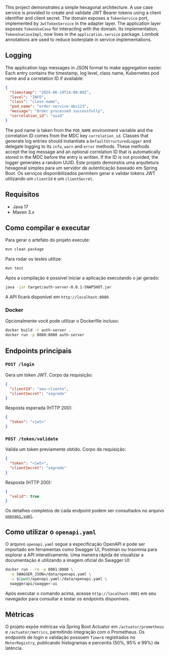 
This project demonstrates a simple hexagonal architecture. A use case service is
provided to create and validate JWT Bearer tokens using a client identifier and
client secret. The domain exposes a `TokenService` port, implemented by
`JwtTokenService` in the adapter layer. The application layer exposes
`TokenUseCase` for interacting with the domain. Its implementation,
`TokenUseCaseImpl`, now lives in the `application.service` package. Lombok annotations
are used to reduce boilerplate in service implementations.

## Logging

The application logs messages in JSON format to make aggregation easier. Each entry contains the timestamp, log level, class name, Kubernetes pod name and a correlation ID if available:

```json
{
  "timestamp": "2025-06-19T14:00:00Z",
  "level": "INFO",
  "class": "class-name",
  "pod_name": "order-service-abc123",
  "message": "Order processed successfully",
  "correlation_id": "uuid"
}
```

The pod name is taken from the `POD_NAME` environment variable and the correlation ID comes from the MDC key `correlation_id`.
Classes that generate log entries should instantiate a `DefaultStructuredLogger`
and delegate logging to its `info`, `warn` and `error` methods. These methods
accept the log message and an optional correlation ID that is automatically
stored in the MDC before the entry is written. If the ID is not provided, the
logger generates a random UUID.
Este projeto demonstra uma arquitetura hexagonal simples para um servidor de autenticação baseado em Spring Boot. Os serviços disponibilizados permitem gerar e validar tokens JWT utilizando um `clientId` e um `clientSecret`.

## Requisitos

- Java 17
- Maven 3.x

## Como compilar e executar

Para gerar o artefato do projeto execute:

```bash
mvn clean package
```

Para rodar os testes utilize:

```bash
mvn test
```

Após a compilação é possível iniciar a aplicação executando o jar gerado:

```bash
java -jar target/auth-server-0.0.1-SNAPSHOT.jar
```

A API ficará disponível em `http://localhost:8080`.

### Docker

Opcionalmente você pode utilizar o Dockerfile incluso:

```bash
docker build -t auth-server .
docker run -p 8080:8080 auth-server
```

## Endpoints principais

### `POST /login`

Gera um token JWT. Corpo da requisição:

```json
{
  "clientId": "seu-cliente",
  "clientSecret": "segredo"
}
```

Resposta esperada (HTTP 200):

```json
{
  "token": "<jwt>"
}
```

### `POST /token/validate`

Valida um token previamente obtido. Corpo da requisição:

```json
{
  "token": "<jwt>",
  "clientSecret": "segredo"
}
```

Resposta (HTTP 200):

```json
{
  "valid": true
}
```

Os detalhes completos de cada endpoint podem ser consultados no arquivo [`openapi.yaml`](openapi.yaml).

## Como utilizar o `openapi.yaml`

O arquivo `openapi.yaml` segue a especificação OpenAPI e pode ser importado em
ferramentas como Swagger UI, Postman ou Insomnia para explorar a API
interativamente. Uma maneira rápida de visualizar a documentação é utilizando a
imagem oficial do Swagger UI:

```bash
docker run --rm -p 8081:8080 \
  -e SWAGGER_JSON=/data/openapi.yaml \
  -v $(pwd)/openapi.yaml:/data/openapi.yaml \
  swaggerapi/swagger-ui
```

Após executar o comando acima, acesse `http://localhost:8081` em seu navegador
para consultar e testar os endpoints disponíveis.

## Métricas

O projeto expõe métricas via Spring Boot Actuator em `/actuator/prometheus` e `/actuator/metrics`, permitindo integração com o Prometheus.
Os endpoints de login e validação possuem `Timer`s registrados no `MeterRegistry`,
publicando histogramas e percentis (50%, 95% e 99%) de latência.

